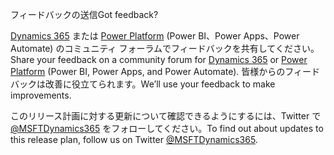 <!-- This file contains localizable strings used in generating the custom PDF. Do not use as an include file in any web content. -->
<!-- strings for PDF end page -->

<span data-ttu-id="a4fb1-101">フィードバックの送信</span><span class="sxs-lookup"><span data-stu-id="a4fb1-101">Got feedback?</span></span>

<span data-ttu-id="a4fb1-102">[Dynamics 365](https://community.dynamics.com/) または [Power Platform](https://powerusers.microsoft.com/) (Power BI、Power Apps、Power Automate) のコミュニティ フォーラムでフィードバックを共有してください。</span><span class="sxs-lookup"><span data-stu-id="a4fb1-102">Share your feedback on a community forum for [Dynamics 365](https://community.dynamics.com/) or [Power Platform](https://powerusers.microsoft.com/) (Power BI, Power Apps, and Power Automate).</span></span> <span data-ttu-id="a4fb1-103">皆様からのフィードバックは改善に役立てられます。</span><span class="sxs-lookup"><span data-stu-id="a4fb1-103">We’ll use your feedback to make improvements.</span></span>

<span data-ttu-id="a4fb1-104">このリリース計画に対する更新について確認できるようにするには、Twitter で [\@MSFTDynamics365](https://twitter.com/MSFTDynamics365) をフォローしてください。</span><span class="sxs-lookup"><span data-stu-id="a4fb1-104">To find out about updates to this release plan, follow us on Twitter [\@MSFTDynamics365](https://twitter.com/MSFTDynamics365).</span></span>

